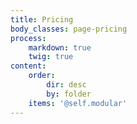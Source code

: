 ```yaml
---
title: Pricing
body_classes: page-pricing
process:
    markdown: true
    twig: true
content:
    order:
        dir: desc
        by: folder
    items: '@self.modular'
---
```


